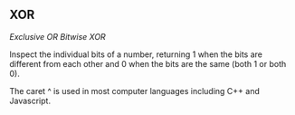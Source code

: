 ## XOR

*Exclusive OR*
*Bitwise XOR*

Inspect the individual bits of a number, returning 1 when the bits are different from each other and 0 when the bits are the same (both 1 or both 0).

The caret ^ is used in most computer languages including C++ and Javascript.


